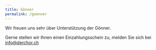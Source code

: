 ```yaml
---
title: Gönner
permalink: /goenner
---
```


Wir freuen uns sehr über Unterstützung der Gönner.

Gerne stellen wir Ihnen einen Einzahlungsschein zu, melden Sie sich bei [info@derchor.ch](mailto:info@derchor.ch)